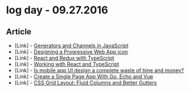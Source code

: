 # log day - 09.27.2016

## Article

- \[Link\] - [Generators and Channels in JavaScript](https://medium.com/javascript-inside/generators-and-channels-in-javascript-594f2cf9c16e#.7mvy7pe4i)
- \[Link\] - [Designing a Progressive Web App icon](https://medium.com/dev-channel/designing-a-progressive-web-app-icon-b55f63f9ff6e#.11ofo2bow)
- \[Link\] - [React and Redux with TypeScript](http://jaysoo.ca/2015/09/26/typed-react-and-redux/)
- \[Link\] - [Working with React and TypeScript](http://blog.wolksoftware.com/working-with-react-and-typescript)
- \[Link\] - [Is mobile app UI design a complete waste of time and money?](http://www.webdesignerdepot.com/2016/09/is-app-ui-design-a-complete-waste-of-time-and-money/)
- \[Link\] - [Create a Single Page App With Go, Echo and Vue](https://scotch.io/tutorials/create-a-single-page-app-with-go-echo-and-vue)
- \[Link\] - [CSS Grid Layout: Fluid Columns and Better Gutters](https://webdesign.tutsplus.com/tutorials/css-grid-layout-units-of-measurement-and-basic-keywords--cms-27259)
